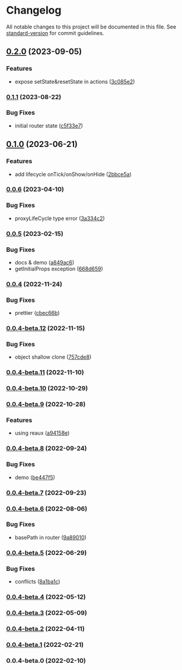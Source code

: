 # Changelog

All notable changes to this project will be documented in this file. See [standard-version](https://github.com/conventional-changelog/standard-version) for commit guidelines.

## [0.2.0](https://github.com/vocoWone/reaux-next/compare/v0.1.1...v0.2.0) (2023-09-05)


### Features

* expose setState&resetState in actions ([3c085e2](https://github.com/vocoWone/reaux-next/commit/3c085e26e941a49f25b572ab41e340dd66996613))

### [0.1.1](https://github.com/vocoWone/reaux-next/compare/v0.1.0...v0.1.1) (2023-08-22)


### Bug Fixes

* initial router state ([c5f33e7](https://github.com/vocoWone/reaux-next/commit/c5f33e7a7a27600a5315b6094e7d7ef1f1a8a2a8))

## [0.1.0](https://github.com/vocoWone/reaux-next/compare/v0.0.6...v0.1.0) (2023-06-21)


### Features

* add lifecycle onTick/onShow/onHide ([2bbce5a](https://github.com/vocoWone/reaux-next/commit/2bbce5ab1f56c2e1718f4aae2dd6a4d35e99d851))

### [0.0.6](https://github.com/vocoWone/reaux-next/compare/v0.0.5...v0.0.6) (2023-04-10)


### Bug Fixes

* proxyLifeCycle type error ([3a334c2](https://github.com/vocoWone/reaux-next/commit/3a334c2f4652c476e45d130ea5cdb1d1a5746829))

### [0.0.5](https://github.com/vocoWone/reaux-next/compare/v0.0.4...v0.0.5) (2023-02-15)


### Bug Fixes

* docs & demo ([a849ac6](https://github.com/vocoWone/reaux-next/commit/a849ac60f056ab181f9f0985dd33a8ecd548600c))
* getInitialProps exception ([668d659](https://github.com/vocoWone/reaux-next/commit/668d659e4a9ff42ac6d240c2a55a475dc6e187bf))

### [0.0.4](https://github.com/vocoWone/reaux-next/compare/v0.0.4-beta.12...v0.0.4) (2022-11-24)


### Bug Fixes

* prettier ([cbec66b](https://github.com/vocoWone/reaux-next/commit/cbec66bfd47d93b7d32eaf9642a0d52f486bfb75))

### [0.0.4-beta.12](https://github.com/vocoWone/reaux-next/compare/v0.0.4-beta.11...v0.0.4-beta.12) (2022-11-15)

### Bug Fixes

- object shallow clone ([757cde8](https://github.com/vocoWone/reaux-next/commit/757cde80849a8a65a1a9d5778ee2e6fa547ef361))

### [0.0.4-beta.11](https://github.com/vocoWone/reaux-next/compare/v0.0.4-beta.10...v0.0.4-beta.11) (2022-11-10)

### [0.0.4-beta.10](https://github.com/vocoWone/reaux-next/compare/v0.0.4-beta.9...v0.0.4-beta.10) (2022-10-29)

### [0.0.4-beta.9](https://github.com/vocoWone/reaux-next/compare/v0.0.4-beta.8...v0.0.4-beta.9) (2022-10-28)

### Features

- using reaux ([a94158e](https://github.com/vocoWone/reaux-next/commit/a94158edef694a7ea010449b0dbd23ccd8632a48))

### [0.0.4-beta.8](https://github.com/vocoWone/reaux-next/compare/v0.0.4-beta.7...v0.0.4-beta.8) (2022-09-24)

### Bug Fixes

- demo ([be447f5](https://github.com/vocoWone/reaux-next/commit/be447f5adab1582eb8fd8d40e206837ed1abb126))

### [0.0.4-beta.7](https://github.com/vocoWone/reaux-next/compare/v0.0.4-beta.6...v0.0.4-beta.7) (2022-09-23)

### [0.0.4-beta.6](https://github.com/vocoWone/reaux-next/compare/v0.0.4-beta.5...v0.0.4-beta.6) (2022-08-06)

### Bug Fixes

- basePath in router ([9a89010](https://github.com/vocoWone/reaux-next/commit/9a89010b9270d24881f7a07cbe13a604a6d76efe))

### [0.0.4-beta.5](https://github.com/vocoWone/reaux-next/compare/v0.0.4-beta.0...v0.0.4-beta.5) (2022-06-29)

### Bug Fixes

- conflicts ([8a1ba1c](https://github.com/vocoWone/reaux-next/commit/8a1ba1c21a211e3cbab97fb421122ac2fc3c6cd7))

### [0.0.4-beta.4](https://github.com/vocoWone/reaux-next/compare/v0.0.4-beta.3...v0.0.4-beta.4) (2022-05-12)

### [0.0.4-beta.3](https://github.com/vocoWone/reaux-next/compare/v0.0.4-beta.2...v0.0.4-beta.3) (2022-05-09)

### [0.0.4-beta.2](https://github.com/vocoWone/reaux-next/compare/v0.0.4-beta.1...v0.0.4-beta.2) (2022-04-11)

### [0.0.4-beta.1](https://github.com/vocoWone/reaux-next/compare/v0.0.4-beta.0...v0.0.4-beta.1) (2022-02-21)

### 0.0.4-beta.0 (2022-02-10)

